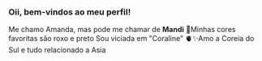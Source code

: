 ### Oii, bem-vindos ao meu perfil!
Me chamo Amanda, mas pode me chamar de **Mandi** 💜​
Minhas cores favoritas são roxo e preto
Sou viciada em "Coraline" 🫀​✨​​
Amo a Coreia do Sul e tudo relacionado a Asia 
